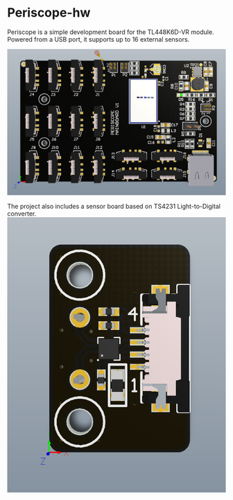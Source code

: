 # Periscope-hw
Periscope is a simple development board for the TL448K6D-VR module.   
Powered from a USB port, it supports up to 16 external sensors.   


![alt text](https://github.com/twizzter/Periscope-hardware/blob/main/Mainboard/periscope_main_v1.png?raw=true)    

The project also includes a sensor board based on TS4231 Light-to-Digital converter.    
![alt text](https://github.com/twizzter/Periscope-hardware/blob/main/Sensor/periscope_sensor_v1.png?raw=true)
